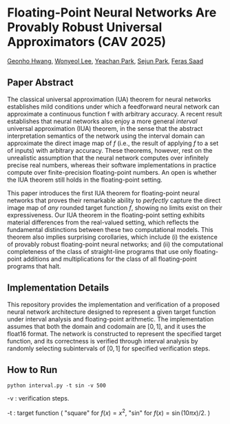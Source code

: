 # Floating-Point Neural Networks Are Provably Robust Universal Approximators (CAV 2025)

[Geonho Hwang](https://sites.google.com/snu.ac.kr/geonhohwang),
[Wonyeol Lee](https://wonyeol.github.io/),
[Yeachan Park](https://yechanp.github.io/site/),
[Sejun Park](https://sites.google.com/site/sejunparksite/),
[Feras Saad](https://www.cs.cmu.edu/~fsaad/)


## Paper Abstract 

The classical universal approximation (UA) theorem for neural networks establishes mild conditions under which a feedforward neural network can approximate a continuous function f with arbitrary accuracy. A recent result establishes that neural networks also enjoy a more general *interval* universal approximation (IUA) theorem, in the sense that the abstract interpretation semantics of the network using the interval domain can approximate the direct image map of $f$ (i.e., the result of applying $f$ to a set of inputs) with arbitrary accuracy. These theorems, however, rest on the unrealistic assumption that the neural network computes over infinitely precise real numbers, whereas their software implementations in practice compute over finite-precision floating-point numbers. An open is whether the IUA theorem still holds in the floating-point setting.

This paper introduces the first IUA theorem for floating-point neural networks that proves their remarkable ability to *perfectly* capture the direct image map of *any* rounded target function $f$, showing no limits exist on their expressiveness. Our IUA theorem in the floating-point setting exhibits material differences from the real-valued setting, which reflects the fundamental distinctions between these two computational models. This theorem also implies surprising corollaries, which include (i) the existence of provably robust floating-point neural networks; and (ii) the computational completeness of the class of straight-line programs that use only floating-point additions and multiplications for the class of all floating-point programs that halt.


## Implementation Details

This repository provides the implementation and verification of a proposed neural network architecture designed to represent a given target function under interval analysis and floating-point arithmetic. The implementation assumes that both the domain and codomain are $[0,1]$, and it uses the float16 format. The network is constructed to represent the specified target function, and its correctness is verified through interval analysis by randomly selecting subintervals of $[0,1]$ for specified verification steps.

## How to Run

```
python interval.py -t sin -v 500 
```

-v : verification steps. 

-t : target function ( "square" for $f(x)=x^2$, "sin" for $f(x) = \sin( 10 \pi x ) /2$. )


